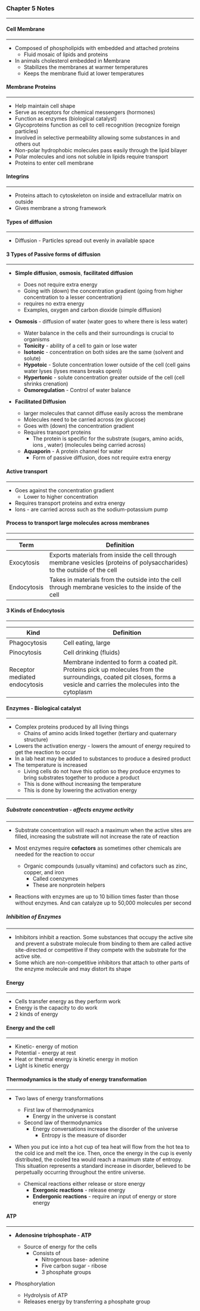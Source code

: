 ### Chapter 5 Notes
---
#### Cell Membrane
---
- Composed of phospholipids with embedded and attached proteins
    - Fluid mosaic of lipids and proteins
- In animals cholesterol embedded in Membrane
    - Stabilizes the membranes at warmer temperatures
    - Keeps the membrane fluid at lower temperatures

#### Membrane Proteins
---
- Help maintain cell shape
- Serve as receptors for chemical messengers (hormones)
- Function as enzymes (biological catalyst)
- Glycoproteins function as cell to cell recognition (recognize foreign particles)
- Involved in selective permeability allowing some substances in and others out
- Non-polar hydrophobic molecules pass easily through the lipid bilayer
- Polar molecules and ions not soluble in lipids require transport
- Proteins to enter cell membrane

#### Integrins
---
- Proteins attach to cytoskeleton on inside and extracellular matrix on outside
- Gives membrane a strong framework

#### Types of diffusion
---
- Diffusion - Particles spread out evenly in available space

#### 3 Types of Passive forms of diffusion
---
- **Simple diffusion**, **osmosis**, **facilitated diffusion**
    - Does not require extra energy
    - Going with (down) the concentration gradient (going from higher concentration to a lesser concentration)
    - requires no extra energy
    - Examples, oxygen and carbon dioxide (simple diffusion)

- **Osmosis** - diffusion of water (water goes to where there is less water)
    - Water balance in the cells and their surroundings is crucial to organisms
    - **Tonicity** - ability of a cell to gain or lose water
    - **Isotonic** - concentration on both sides are the same (solvent and solute)
    - **Hypotoic** - Solute concentration lower outside of the cell (cell gains water lyses (lyses means breaks open))
    - **Hypertonic** - solute concentration greater outside of the cell (cell shrinks crenation)
    - **Osmoregulation** - Control of water balance

- **Facilitated Diffusion**
    - larger molecules that cannot diffuse easily across the membrane
    - Molecules need to be carried across (ex glucose)
    - Goes with (down) the concentration gradient
    - Requires transport proteins
        - The protein is specific for the substrate (sugars, amino acids, ions , water) (molecules being carried across)
    - **Aquaporin** - A protein channel for water
        - Form of passive diffusion, does not require extra energy

#### Active transport
---
- Goes against the concentration gradient
    - Lower to higher concentration
- Requires transport proteins and extra energy
- Ions - are carried across such as the sodium-potassium pump

#### Process to transport large molecules across membranes
---
Term | Definition
---- | ----------
Exocytosis | Exports materials from inside the cell through membrane vesicles (proteins of polysaccharides) to the outside of the cell
Endocytosis | Takes in materials from the outside into the cell through membrane vesicles to the inside of the cell

#### 3 Kinds of Endocytosis
---
Kind | Definition
---- | ---------
Phagocytosis | Cell eating, large
Pinocytosis | Cell drinking (fluids)
Receptor mediated endocytosis | Membrane indented to form a coated pit. Proteins pick up molecules from the surroundings, coated pit closes, forms a vesicle and carries the molecules into the cytoplasm

#### Enzymes - Biological catalyst
---
- Complex proteins produced by all living things
    - Chains of amino acids linked together (tertiary and quaternary structure)
- Lowers the activation energy - lowers the amount of energy required to get the reaction to occur
- In a lab heat may be added to substances to produce a desired product
- The temperature is increased
    - Living cells do not have this option so they produce enzymes to bring substrates together to produce a product
    - This is done without increasing the temperature
    - This is done by lowering the activation energy

---
##### Substrate concentration - affects enzyme activity
---
- Substrate concentration will reach a maximum when the active sites are filled, increasing the substrate will not increase the rate of reaction

- Most enzymes require **cofactors** as sometimes other chemicals are needed for the reaction to occur
    - Organic compounds (usually vitamins) and cofactors such as zinc, copper, and iron
        - Called coenzymes
        - These are nonprotein helpers

- Reactions with enzymes are up to 10 billion times faster than those without enzymes. And can catalyze up to 50,000 molecules per second

##### Inhibition of Enzymes
---
- Inhibitors inhibit a reaction. Some substances that occupy the active site and prevent a substrate molecule from binding to them are called active site-directed or competitive if they compete with the substrate for the active site.
- Some which are non-competitive inhibitors that attach to other parts of the enzyme molecule and may distort its shape

#### Energy
---
- Cells transfer energy as they perform work
- Energy is the capacity to do work
- 2 kinds of energy

#### Energy and the cell
---
- Kinetic- energy of motion
- Potential - energy at rest
- Heat or thermal energy is kinetic energy in motion
- Light is kinetic energy

#### Thermodynamics is the study of energy transformation
---
- Two laws of energy transformations
    - First law of thermodynamics
        - Energy in the universe is constant
    - Second law of thermodynamics
        - Energy conversations increase the disorder of the universe
            - Entropy is the measure of disorder

- When you put ice into a hot cup of tea heat will flow from the hot tea to the cold ice and melt the ice. Then, once the energy in the cup is evenly distributed, the cooled tea would reach a maximum state of entropy. This situation represents a standard increase in disorder, believed to be perpetually occurring throughout the entire universe.

    - Chemical reactions either release or store energy
        - **Exergonic reactions** - release energy
        - **Endergonic reactions** - require an input of energy or store energy

#### ATP
---
- **Adenosine triphosphate - ATP**
    - Source of energy for the cells
        - Consists of
            - Nitrogenous base- adenine
            - Five carbon sugar - ribose
            - 3 phosphate groups

- Phosphorylation
    - Hydrolysis of ATP
    - Releases energy by transferring a phosphate group

